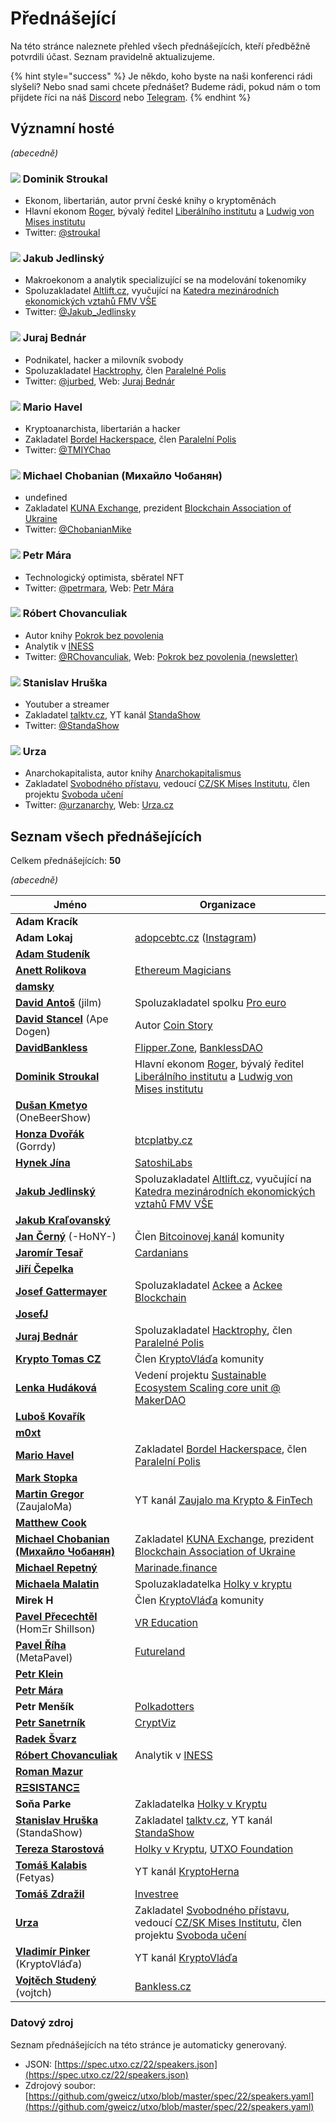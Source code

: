 # Přednášející

Na této stránce naleznete přehled všech přednášejících, kteří předběžně potvrdili účast. Seznam pravidelně aktualizujeme.

{% hint style="success" %}
Je někdo, koho byste na naši konferenci rádi slyšeli? Nebo snad sami chcete přednášet? Budeme rádi, pokud nám o tom přijdete říci na náš [Discord](https://discord.gg/5k9dEtVhnv) nebo [Telegram](https://t.me/utxoprague).
{% endhint %}

## Významní hosté

_(abecedně)_

### ![](https://spec.utxo.cz/22/photos/speakers/dominik-stroukal-sm.png) Dominik Stroukal

* Ekonom, libertarián, autor první české knihy o kryptoměnách
* Hlavní ekonom [Roger](https://www.roger.cz/), bývalý ředitel [Liberálního institutu](https://libinst.cz/) a [Ludwig von Mises institutu](https://www.mises.cz/)
* Twitter: [@stroukal](https://twitter.com/stroukal)

### ![](https://spec.utxo.cz/22/photos/speakers/jakub-jedlinsky-sm.png) Jakub Jedlinský

* Makroekonom a analytik specializující se na modelování tokenomiky
* Spoluzakladatel [Altlift.cz](https://altlift.cz), vyučující na [Katedra mezinárodních ekonomických vztahů FMV VŠE](https://kmev.vse.cz/)
* Twitter: [@Jakub_Jedlinsky](https://twitter.com/Jakub_Jedlinsky)

### ![](https://spec.utxo.cz/22/photos/speakers/juraj-bednar-sm.png) Juraj Bednár

* Podnikatel, hacker a milovník svobody
* Spoluzakladatel [Hacktrophy](https://hacktrophy.com/sk/), člen [Paralelné Polis](https://paralelnapolis.sk)
* Twitter: [@jurbed](https://twitter.com/jurbed), Web: [Juraj Bednár](https://juraj.bednar.io)

### ![](https://spec.utxo.cz/22/photos/speakers/mario-havel-sm.png) Mario Havel

* Kryptoanarchista, libertarián a hacker
* Zakladatel [Bordel Hackerspace](https://bordel.paralelnipolis.cz/#/), člen [Paralelní Polis](https://www.paralelnipolis.cz/)
* Twitter: [@TMIYChao](https://twitter.com/TMIYChao)

### ![](https://spec.utxo.cz/22/photos/speakers/michael-chobanian-sm.png) Michael Chobanian (Михайло Чобанян)

* undefined
* Zakladatel [KUNA Exchange](https://kuna.io/), prezident [Blockchain Association of Ukraine](https://bau.ai/)
* Twitter: [@ChobanianMike](https://twitter.com/ChobanianMike)

### ![](https://spec.utxo.cz/22/photos/speakers/petr-mara-sm.png) Petr Mára

* Technologický optimista, sběratel NFT
* Twitter: [@petrmara](https://twitter.com/petrmara), Web: [Petr Mára](https://www.petrmara.com)

### ![](https://spec.utxo.cz/22/photos/speakers/robert-chovanculiak-sm.png) Róbert Chovanculiak

* Autor knihy [Pokrok bez povolenia](https://libinst.cz/produkt/pokrok-bez-povolenia/)
* Analytik v [INESS](https://www.iness.sk)
* Twitter: [@RChovanculiak](https://twitter.com/RChovanculiak), Web: [Pokrok bez povolenia (newsletter)](https://robertchovanculiak.substack.com)

### ![](https://spec.utxo.cz/22/photos/speakers/stanislav-hruska-sm.png) Stanislav Hruška

* Youtuber a streamer
* Zakladatel [talktv.cz](https://www.talktv.cz/), YT kanál [StandaShow](https://www.youtube.com/c/StandaShow/videos)
* Twitter: [@StandaShow](https://twitter.com/StandaShow)

### ![](https://spec.utxo.cz/22/photos/speakers/urza-sm.png) Urza

* Anarchokapitalista, autor knihy [Anarchokapitalismus](https://kniha.urza.cz/)
* Zakladatel [Svobodného přístavu](https://pristav.urza.cz/), vedoucí [CZ/SK Mises Institutu](https://www.mises.cz/), člen projektu [Svoboda učení](https://www.svobodauceni.cz/)
* Twitter: [@urzanarchy](https://twitter.com/urzanarchy), Web: [Urza.cz](https://urza.cz)

## Seznam všech přednášejících

Celkem přednášejících: **50**

_(abecedně)_

| Jméno                                                                        | Organizace                                                                                                                                                                      |
| ---------------------------------------------------------------------------- | ------------------------------------------------------------------------------------------------------------------------------------------------------------------------------- |
| **Adam Kracík**                                                              |                                                                                                                                                                                 |
| **Adam Lokaj**                                                               | [adopcebtc.cz](https://www.adopcebtc.cz/) ([Instagram](https://www.instagram.com/adopcebitcoinu/))                                                                              |
| [**Adam Studeník**](https://twitter.com/adamstudenik)                        |                                                                                                                                                                                 |
| [**Anett Rolikova**](https://twitter.com/anettrolikova)                      | [Ethereum Magicians](https://ethereum-magicians.org/)                                                                                                                           |
| [**damsky**](https://twitter.com/CryptoDamSky)                               |                                                                                                                                                                                 |
| [**David Antoš**](https://twitter.com/jilm) (jilm)                           | Spoluzakladatel spolku [Pro euro](https://proeuro.cz)                                                                                                                           |
| [**David Stancel**](https://twitter.com/dave_stancel) (Ape Dogen)            | Autor [Coin Story](https://coinstory.tech/)                                                                                                                                     |
| [**DavidBankless**](https://twitter.com/davidbankless)                       | [Flipper.Zone](https://twitter.com/flipperzonenft), [BanklessDAO](https://www.bankless.community)                                                                               |
| [**Dominik Stroukal**](https://twitter.com/stroukal)                         | Hlavní ekonom [Roger](https://www.roger.cz/), bývalý ředitel [Liberálního institutu](https://libinst.cz/) a [Ludwig von Mises institutu](https://www.mises.cz/)                 |
| [**Dušan Kmetyo**](https://twitter.com/DusanKmetyo) (OneBeerShow)            |                                                                                                                                                                                 |
| [**Honza Dvořák**](https://twitter.com/_Honza_Dvorak) (Gorrdy)               | [btcplatby.cz](https://btcplatby.cz)                                                                                                                                            |
| [**Hynek Jína**](https://twitter.com/HynekJina)                              | [SatoshiLabs](https://satoshilabs.com/)                                                                                                                                         |
| [**Jakub Jedlinský**](https://twitter.com/Jakub_Jedlinsky)                   | Spoluzakladatel [Altlift.cz](https://altlift.cz), vyučující na [Katedra mezinárodních ekonomických vztahů FMV VŠE](https://kmev.vse.cz/)                                        |
| [**Jakub Kraľovanský**](https://twitter.com/Trader_20_)                      |                                                                                                                                                                                 |
| [**Jan Černý**](https://twitter.com/JanCerny) (-HoNY-)                       | Člen [Bitcoinovej kanál](https://bitcoinovejkanal.cz/) komunity                                                                                                                 |
| [**Jaromír Tesař**](https://twitter.com/JaromirTesar)                        | [Cardanians](https://cardanians.io/cs)                                                                                                                                          |
| [**Jiří Čepelka**](https://twitter.com/JiriCepelka)                          |                                                                                                                                                                                 |
| [**Josef Gattermayer**](https://twitter.com/jgattermayer)                    | Spoluzakladatel [Ackee](https://www.ackee.cz/) a [Ackee Blockchain](https://ackeeblockchain.com/)                                                                               |
| [**JosefJ**](https://twitter.com/JosefJ_)                                    |                                                                                                                                                                                 |
| [**Juraj Bednár**](https://twitter.com/jurbed)                               | Spoluzakladatel [Hacktrophy](https://hacktrophy.com/sk/), člen [Paralelné Polis](https://paralelnapolis.sk)                                                                     |
| [**Krypto Tomas CZ**](https://twitter.com/KryptoTomasCZ)                     | Člen [KryptoVláďa](https://www.kryptovlada.win) komunity                                                                                                                        |
| [**Lenka Hudáková**](https://twitter.com/LenklaH)                            | Vedení projektu [Sustainable Ecosystem Scaling core unit @ MakerDAO](https://ses.makerdao.network/)                                                                             |
| [**Luboš Kovařík**](https://twitter.com/stosujcz)                            |                                                                                                                                                                                 |
| [**m0xt**](https://twitter.com/m0xt_)                                        |                                                                                                                                                                                 |
| [**Mario Havel**](https://twitter.com/TMIYChao)                              | Zakladatel [Bordel Hackerspace](https://bordel.paralelnipolis.cz/#/), člen [Paralelní Polis](https://www.paralelnipolis.cz/)                                                    |
| [**Mark Stopka**](https://twitter.com/LiberalMark)                           |                                                                                                                                                                                 |
| [**Martin Gregor**](https://twitter.com/ZaujaloMa) (ZaujaloMa)               | YT kanál [Zaujalo ma Krypto & FinTech](https://www.youtube.com/channel/UCOn72OUpmWhnNuHl04qmRzg)                                                                                |
| [**Matthew Cook**](https://twitter.com/Matyas44Cook)                         |                                                                                                                                                                                 |
| [**Michael Chobanian (Михайло Чобанян)**](https://twitter.com/ChobanianMike) | Zakladatel [KUNA Exchange](https://kuna.io/), prezident [Blockchain Association of Ukraine](https://bau.ai/)                                                                    |
| [**Michael Repetný**](https://twitter.com/repetny)                           | [Marinade.finance](https://marinade.finance/)                                                                                                                                   |
| [**Michaela Malatin**](https://twitter.com/malatinmichaela)                  | Spoluzakladatelka [Holky v kryptu](https://holkyvkryptu.cz/)                                                                                                                    |
| **Mirek H**                                                                  | Člen [KryptoVláďa](https://www.kryptovlada.win) komunity                                                                                                                        |
| [**Pavel Přecechtěl**](https://twitter.com/homershillson) (HomΞr Shillson)   | [VR Education](https://vreducation.cz)                                                                                                                                          |
| [**Pavel Říha**](https://twitter.com/metapavel) (MetaPavel)                  | [Futureland](https://futureland.io/)                                                                                                                                            |
| [**Petr Klein**](https://twitter.com/kleinptr)                               |                                                                                                                                                                                 |
| [**Petr Mára**](https://twitter.com/petrmara)                                |                                                                                                                                                                                 |
| **Petr Menšík**                                                              | [Polkadotters](https://twitter.com/polkadotterss)                                                                                                                               |
| [**Petr Sanetrník**](https://twitter.com/PetrSanetrnik)                      | [CryptViz](https://crypviz.io/)                                                                                                                                                 |
| [**Radek Švarz**](https://twitter.com/radk)                                  |                                                                                                                                                                                 |
| [**Róbert Chovanculiak**](https://twitter.com/RChovanculiak)                 | Analytik v [INESS](https://www.iness.sk)                                                                                                                                        |
| [**Roman Mazur**](https://twitter.com/romanmazur)                            |                                                                                                                                                                                 |
| [**RΞSISTANCΞ**](https://twitter.com/reesistancee)                           |                                                                                                                                                                                 |
| **Soňa Parke**                                                               | Zakladatelka [Holky v Kryptu](https://holkyvkryptu.cz/)                                                                                                                         |
| [**Stanislav Hruška**](https://twitter.com/StandaShow) (StandaShow)          | Zakladatel [talktv.cz](https://www.talktv.cz/), YT kanál [StandaShow](https://www.youtube.com/c/StandaShow/videos)                                                              |
| [**Tereza Starostová**](https://twitter.com/tatereza5)                       | [Holky v Kryptu](https://holkyvkryptu.cz/), [UTXO Foundation](httsp://utxo.foundation)                                                                                          |
| [**Tomáš Kalabis**](https://twitter.com/hernakrypto) (Fetyas)                | YT kanál [KryptoHerna](https://www.youtube.com/channel/UCOgYjFqYfUnXo5DK9HceAMw)                                                                                                |
| [**Tomáš Zdražil**](https://twitter.com/investree_cz)                        | [Investree](https://investree.cz)                                                                                                                                               |
| [**Urza**](https://twitter.com/urzanarchy)                                   | Zakladatel [Svobodného přístavu](https://pristav.urza.cz/), vedoucí [CZ/SK Mises Institutu](https://www.mises.cz/), člen projektu [Svoboda učení](https://www.svobodauceni.cz/) |
| [**Vladimír Pinker**](https://twitter.com/KryptoVlada) (KryptoVláďa)         | YT kanál [KryptoVláďa](https://www.kryptovlada.win)                                                                                                                             |
| [**Vojtěch Studený**](https://twitter.com/0xVojtch) (vojtch)                 | [Bankless.cz](https://bankless.cz/)                                                                                                                                             |

### Datový zdroj

Seznam přednášejících na této stránce je automaticky generovaný.

* JSON: [https://spec.utxo.cz/22/speakers.json](https://spec.utxo.cz/22/speakers.json)
* Zdrojový soubor: [https://github.com/gweicz/utxo/blob/master/spec/22/speakers.yaml](https://github.com/gweicz/utxo/blob/master/spec/22/speakers.yaml)

